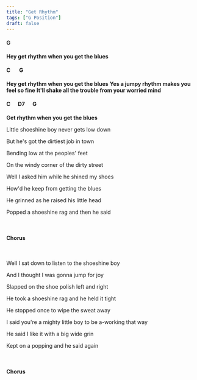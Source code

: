 ```yaml
---
title: "Get Rhythm"
tags: ["G Position"]
draft: false
---
```


#### G
**Hey get rhythm when you get the blues**
#### C &nbsp;&nbsp;&nbsp;&nbsp;&nbsp; G
**Hey get rhythm when you get the blues**
**Yes a jumpy rhythm makes you feel so fine**
**It'll shake all the trouble from your worried mind**
#### C &nbsp;&nbsp;&nbsp;&nbsp; D7 &nbsp;&nbsp;&nbsp;&nbsp; G
**Get rhythm when you get the blues**
 

Little shoeshine boy never gets low down

But he's got the dirtiest job in town

Bending low at the peoples' feet

On the windy corner of the dirty street

Well I asked him while he shined my shoes

How'd he keep from getting the blues

He grinned as he raised his little head

Popped a shoeshine rag and then he said
 
<br>

#### Chorus

<br>
 
Well I sat down to listen to the shoeshine boy

And I thought I was gonna jump for joy

Slapped on the shoe polish left and right

He took a shoeshine rag and he held it tight

He stopped once to wipe the sweat away

I said you're a mighty little boy to be a-working that way

He said I like it with a big wide grin

Kept on a popping and he said again
 
<br>

#### Chorus